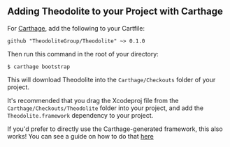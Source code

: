 <block class="carthage" />

## Adding Theodolite to your Project with Carthage

For [Carthage](https://github.com/Carthage/Carthage), add the following to your Cartfile:

```
github "TheodoliteGroup/Theodolite" ~> 0.1.0
```

Then run this command in the root of your directory:

```
$ carthage bootstrap
```

This will download Theodolite into the `Carthage/Checkouts` folder of your project.

It's recommended that you drag the Xcodeproj file from the `Carthage/Checkouts/Theodolite` folder into your project, and add the `Theodolite.framework` dependency to your project.

If you'd prefer to directly use the Carthage-generated framework, this also works! You can see a guide on how to do that [here](https://medium.com/compass-true-north/third-party-dependency-management-with-carthage-fc3d713493b6)

